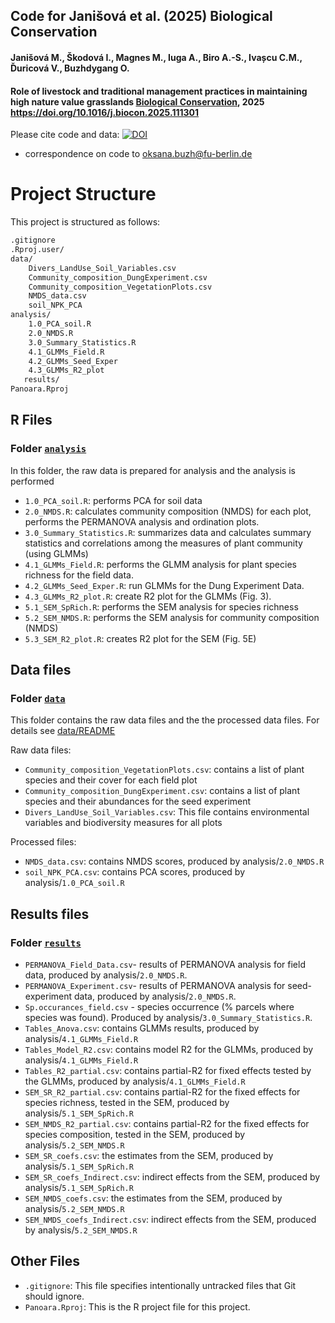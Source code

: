 ## Code for Janišová et al. (2025) Biological Conservation

#### Janišová M., Škodová I., Magnes M., Iuga A., Biro A.-S., Ivașcu C.M., Ďuricová V., Buzhdygang O. 
#### Role of livestock and traditional management practices in maintaining high nature value grasslands [Biological Conservation](https://www.sciencedirect.com/journal/biological-conservation), 2025 https://doi.org/10.1016/j.biocon.2025.111301


Please cite code and data: [![DOI](https://zenodo.org/badge/DOI/10.5281/zenodo.15646797.svg)](https://doi.org/10.5281/zenodo.15646797)


* correspondence on code to oksana.buzh@fu-berlin.de

# Project Structure

This project is structured as follows:

```md
.gitignore
.Rproj.user/
data/
    Divers_LandUse_Soil_Variables.csv
    Community_composition_DungExperiment.csv
    Community_composition_VegetationPlots.csv
    NMDS_data.csv
    soil_NPK_PCA
analysis/
    1.0_PCA_soil.R
    2.0_NMDS.R
    3.0_Summary_Statistics.R
    4.1_GLMMs_Field.R
    4.2_GLMMs_Seed_Exper
    4.3_GLMMs_R2_plot
   results/
Panoara.Rproj
```

## R Files

### Folder [`analysis`](analysis)

In this folder, the raw data is prepared for analysis and the analysis is performed

- `1.0_PCA_soil.R`: performs PCA for soil data
- `2.0_NMDS.R`: calculates community composition (NMDS) for each plot, performs the PERMANOVA analysis and ordination plots.
- `3.0_Summary_Statistics.R`: summarizes data and calculates summary statistics and correlations among the measures of plant community (using GLMMs)
- `4.1_GLMMs_Field.R`: performs the GLMM analysis for plant species richness for the field data.
- `4.2_GLMMs_Seed_Exper.R`: run GLMMs for the Dung Experiment Data.
- `4.3_GLMMs_R2_plot.R`: create R2 plot for the GLMMs (Fig. 3).
- `5.1_SEM_SpRich.R`: performs the SEM analysis for species richness 
- `5.2_SEM_NMDS.R`: performs the SEM analysis for community composition (NMDS)
- `5.3_SEM_R2_plot.R`: creates R2 plot for the SEM (Fig. 5E)

## Data files

### Folder [`data`](data)

This folder contains the raw data files and the the processed data files. For details see  [data/README](data) 

Raw data files:
- `Community_composition_VegetationPlots.csv`: contains a list of plant species and their cover for each field plot
- `Community_composition_DungExperiment.csv`: contains a list of plant species and their abundances for the seed experiment 
- `Divers_LandUse_Soil_Variables.csv`: This file contains environmental variables and biodiversity measures for all plots

Processed files:
- `NMDS_data.csv`: contains NMDS scores, produced by analysis/`2.0_NMDS.R`
- `soil_NPK_PCA.csv`: contains PCA scores, produced by analysis/`1.0_PCA_soil.R` 


## Results files

### Folder [`results`](results)

- `PERMANOVA_Field_Data.csv`- results of PERMANOVA analysis for field data, produced by analysis/`2.0_NMDS.R`.
- `PERMANOVA_Experiment.csv`- results of PERMANOVA analysis for seed-experiment data, produced by analysis/`2.0_NMDS.R`.
- `Sp.occurances_field.csv` - species occurrence (% parcels where species was found).
Produced by analysis/`3.0_Summary_Statistics.R`.
- `Tables_Anova.csv`: contains GLMMs results, produced by analysis/`4.1_GLMMs_Field.R` 
- `Tables_Model_R2.csv`: contains model R2 for the GLMMs, produced by analysis/`4.1_GLMMs_Field.R` 
- `Tables_R2_partial.csv`: contains partial-R2 for fixed effects tested by the GLMMs, produced by analysis/`4.1_GLMMs_Field.R` 
- `SEM_SR_R2_partial.csv`: contains partial-R2 for the fixed effects for species richness, 
tested in the SEM, produced by analysis/`5.1_SEM_SpRich.R`
- `SEM_NMDS_R2_partial.csv`: contains partial-R2 for the fixed effects for species composition, 
tested in the SEM, produced by analysis/`5.2_SEM_NMDS.R`
- `SEM_SR_coefs.csv`: the estimates from the SEM, produced by analysis/`5.1_SEM_SpRich.R`
- `SEM_SR_coefs_Indirect.csv`: indirect effects from the SEM, produced by analysis/`5.1_SEM_SpRich.R`
- `SEM_NMDS_coefs.csv`: the estimates from the SEM, produced by analysis/`5.2_SEM_NMDS.R`
- `SEM_NMDS_coefs_Indirect.csv`: indirect effects from the SEM, produced by analysis/`5.2_SEM_NMDS.R`

## Other Files

- `.gitignore`: This file specifies intentionally untracked files that Git should ignore.
- `Panoara.Rproj`: This is the R project file for this project.
